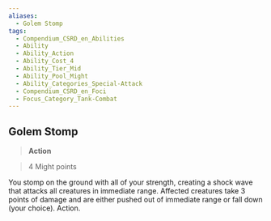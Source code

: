 ```yaml
---
aliases:
  - Golem Stomp
tags:
  - Compendium_CSRD_en_Abilities
  - Ability
  - Ability_Action
  - Ability_Cost_4
  - Ability_Tier_Mid
  - Ability_Pool_Might
  - Ability_Categories_Special-Attack
  - Compendium_CSRD_en_Foci
  - Focus_Category_Tank-Combat
---
```

  
    
## Golem Stomp    
>**Action**    
>4 Might points  
    
You stomp on the ground with all of your strength, creating a shock wave that attacks all creatures in immediate range. Affected creatures take 3 points of damage and are either pushed out of immediate range or fall down (your choice). Action.